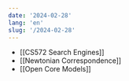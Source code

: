 ```yaml
---
date: '2024-02-28'
lang: 'en'
slug: '/2024-02-28'
---
```


- [[CS572 Search Engines]]
- [[Newtonian Correspondence]]
- [[Open Core Models]]
